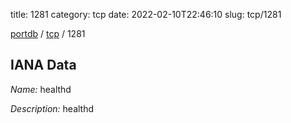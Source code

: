 title: 1281
category: tcp
date: 2022-02-10T22:46:10
slug: tcp/1281

[portdb](/) / [tcp](/category/tcp.html) / 1281


## IANA Data

_Name:_ healthd

_Description:_ healthd

